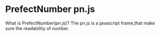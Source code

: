 # PrefectNumber pn.js
What is PrefectNumber(pn.js)?
The pn.js is a javascript frame,that make sure the readability of number.

